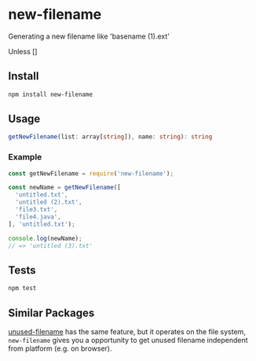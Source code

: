 # new-filename

Generating a new filename like 'basename (1).ext'

Unless []

## Install

```bash
npm install new-filename
```

## Usage

```typescript
getNewFilename(list: array[string]), name: string): string
```

### Example

```javascript
const getNewFilename = require('new-filename');

const newName = getNewFilename([
  'untitled.txt',
  'untitled (2).txt',
  'file3.txt',
  'file4.java',
], 'untitled.txt');

console.log(newName);
// => 'untitled (3).txt'
```

## Tests

```bash
npm test
```
## Similar Packages

[unused-filename](https://github.com/sindresorhus/unused-filename) has the same feature, but it operates on the file system, `new-filename` gives you a opportunity to get unused filename independent from platform (e.g. on browser).
